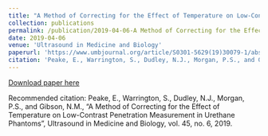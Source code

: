 ```yaml
---
title: "A Method of Correcting for the Effect of Temperature on Low-Contrast Penetration Measurement in Urethane Phantoms"
collection: publications
permalink: /publication/2019-04-06-A Method of Correcting for the Effect of Temperature on Low-Contrast Penetration Measurement in Urethane Phantoms
date: 2019-04-06
venue: 'Ultrasound in Medicine and Biology'
paperurl: 'https://www.umbjournal.org/article/S0301-5629(19)30079-1/abstract'
citation: 'Peake, E., Warrington, S., Dudley, N.J., Morgan, P.S., and Gibson, N.M., “A Method of Correcting for the Effect of Temperature on Low-Contrast Penetration Measurement in Urethane Phantoms”, Ultrasound in Medicine and Biology, vol. 45, no. 6, 2019.'
---
```


<a href='https://www.umbjournal.org/article/S0301-5629(19)30079-1/abstract'>Download paper here</a>

Recommended citation: Peake, E., Warrington, S., Dudley, N.J., Morgan, P.S., and Gibson, N.M., “A Method of Correcting for the Effect of Temperature on Low-Contrast Penetration Measurement in Urethane Phantoms”, Ultrasound in Medicine and Biology, vol. 45, no. 6, 2019.
